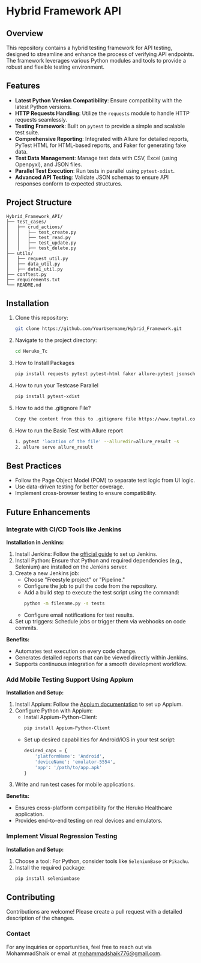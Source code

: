 # Hybrid Framework API

## Overview

This repository contains a hybrid testing framework for API testing, designed to streamline and enhance the process of verifying API endpoints. The framework leverages various Python modules and tools to provide a robust and flexible testing environment.

## Features

- **Latest Python Version Compatibility**: Ensure compatibility with the latest Python versions.
- **HTTP Requests Handling**: Utilize the `requests` module to handle HTTP requests seamlessly.
- **Testing Framework**: Built on `pytest` to provide a simple and scalable test suite.
- **Comprehensive Reporting**: Integrated with Allure for detailed reports, PyTest HTML for HTML-based reports, and Faker for generating fake data.
- **Test Data Management**: Manage test data with CSV, Excel (using Openpyxl), and JSON files.
- **Parallel Test Execution**: Run tests in parallel using `pytest-xdist`.
- **Advanced API Testing**: Validate JSON schemas to ensure API responses conform to expected structures.

## Project Structure

```plaintext
Hybrid_Framework_API/
├── test_cases/
│   ├── crud_actions/
│   │   ├── test_create.py
│   │   ├── test_read.py
│   │   ├── test_update.py
│   │   ├── test_delete.py
├── utils/
│   ├── request_util.py
│   ├── data_util.py
│   ├── data1_util.py
├── conftest.py
├── requirements.txt
└── README.md
```
## Installation

1. Clone this repository:
   ```bash
   git clone https://github.com/YourUsername/Hybrid_Framework.git
2. Navigate to the project directory:
   ```bash
   cd Heruko_Tc
3. How to Install Packages
   ```bash
   pip install requests pytest pytest-html faker allure-pytest jsonschema
4. How to run your Testcase Parallel
   ```bash
   pip install pytest-xdist

5. How to add the .gitignore File?
   ```bash
   Copy the content from this to .gitignore file https://www.toptal.com/developers/gitignore/api/pycharm+all

6. How to run the Basic Test with Allure report
   ```bash
   1. pytest 'location of the file' --alluredir=allure_result -s
   2. allure serve allure_result
   
## Best Practices
- Follow the Page Object Model (POM) to separate test logic from UI logic.
- Use data-driven testing for better coverage.
- Implement cross-browser testing to ensure compatibility.

## Future Enhancements

### Integrate with CI/CD Tools like Jenkins

**Installation in Jenkins:**
1. Install Jenkins: Follow the [official guide](https://www.jenkins.io/doc/book/installing/) to set up Jenkins.
2. Install Python: Ensure that Python and required dependencies (e.g., Selenium) are installed on the Jenkins server.
3. Create a new Jenkins job: 
   - Choose "Freestyle project" or "Pipeline."
   - Configure the job to pull the code from the repository.
   - Add a build step to execute the test script using the command:
     ```bash
     python -m filename.py -s tests
     ```
   - Configure email notifications for test results.
4. Set up triggers: Schedule jobs or trigger them via webhooks on code commits.

**Benefits:**
- Automates test execution on every code change.
- Generates detailed reports that can be viewed directly within Jenkins.
- Supports continuous integration for a smooth development workflow.

### Add Mobile Testing Support Using Appium

**Installation and Setup:**
1. Install Appium: Follow the [Appium documentation](http://appium.io/docs/en/about-appium/intro/) to set up Appium.
2. Configure Python with Appium: 
   - Install Appium-Python-Client:
     ```bash
     pip install Appium-Python-Client
     ```
   - Set up desired capabilities for Android/iOS in your test script:
     ```python
     desired_caps = {
         'platformName': 'Android',
         'deviceName': 'emulator-5554',
         'app': '/path/to/app.apk'
     }
     ```
3. Write and run test cases for mobile applications.

**Benefits:**
- Ensures cross-platform compatibility for the Heruko Healthcare application.
- Provides end-to-end testing on real devices and emulators.

### Implement Visual Regression Testing

**Installation and Setup:**
1. Choose a tool: For Python, consider tools like `SeleniumBase` or `Pikachu`.
2. Install the required package:
   ```bash
   pip install seleniumbase


## Contributing
Contributions are welcome! Please create a pull request with a detailed description of the changes.

### Contact
For any inquiries or opportunities, feel free to reach out via MohammadShaik or email at mohammadshaik776@gmail.com.
